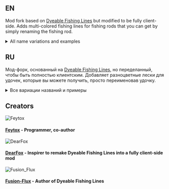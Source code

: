 ## EN

Mod fork based on [Dyeable Fishing Lines](https://modrinth.com/mod/dyeable-fishing-lines) but modified to be fully client-side.
Adds multi-colored fishing lines for fishing rods that you can get by simply renaming the fishing rod.

<details>
   <summary>All name variations and examples </summary>

<details> 
  <summary>Flags</summary>

| Name| Screenshot|
| ----------- | ----------- |
| lesbian| ![](https://i.imgur.com/6UH7ra1.png) |
| nonbinary| ![](https://i.imgur.com/XVyymGo.png) |
| intersex| ![](https://i.imgur.com/sfPCn5c.png) |
| demisexual| ![](https://i.imgur.com/OMBBve2.png) |
| trans| ![](https://i.imgur.com/woQibeX.png) |
| mlm| ![](https://i.imgur.com/pOmnQrT.png) |
| gay| ![](https://i.imgur.com/TO1Ou3r.png) |
| proud| ![](https://i.imgur.com/TO1Ou3r.png) |
| agender| ![](https://i.imgur.com/IzEQkrF.png) |
| plural| ![](https://i.imgur.com/n9lktQ9.png) |
| ukraine| ![](https://i.imgur.com/ckwMAGe.png) |
| genderfluid| ![](https://i.imgur.com/KZE9jtA.png) |
| aroace| ![](https://i.imgur.com/Obwzr0s.png) |
| aro| ![](https://i.imgur.com/5wKFzEZ.png) |
| ace| ![](https://i.imgur.com/SAk9AJx.png) |
| asexual| ![](https://i.imgur.com/Pzf2MjU.png) |
| pan| ![](https://i.imgur.com/nFRCXdE.png) |
| poly| ![](https://i.imgur.com/4WIkEoY.png) |
| genderqueer| ![](https://i.imgur.com/WRJX321.png) |
| disability| ![](https://i.imgur.com/CBXmRpY.png) |
| demigirl| ![](https://i.imgur.com/N6RB7wv.png) |
| bigender| ![](https://i.imgur.com/TkXYwUz.png) |
| demiboy| ![](https://i.imgur.com/Dl1JLAP.png) |
| bi| ![](https://i.imgur.com/AD50qjZ.png) |

</details>

<details> 
  <summary>Special</summary>

| Name| Screenshot|
| ----------- | ----------- |
| amongus| ![](https://i.imgur.com/7bU144B.png) |
| sus| ![](https://i.imgur.com/7bU144B.png) |
| pineapple| ![](https://i.imgur.com/SweCTTR.png) |
| flux| ![](https://i.imgur.com/cdQO3U2.png) |
| invis| ![](https://i.imgur.com/aAkdIjm.png) |

</details>

<details> 
  <summary>Color</summary>

| Name| Screenshot|
| ----------- | ----------- |
| #xxxxxx (any hex of 6 characters)| ![](https://i.imgur.com/kCqUqcS.png) |
| blue| ![](https://i.imgur.com/lNS5SfU.png) |
| cyan| ![](https://i.imgur.com/RsPap4R.png) |
| gray| ![](https://i.imgur.com/0I8nVAM.png) |
| green| ![](https://i.imgur.com/SF3kW0i.png) |
| light_blue| ![](https://i.imgur.com/gQi2hhR.png) |
| lime| ![](https://i.imgur.com/H4bdT4r.png) |
| magenta| ![](https://i.imgur.com/Inxqpao.png) |
| orange| ![](https://i.imgur.com/6r5sOxw.png) |
| pink| ![](https://i.imgur.com/9K1O5Dh.png) |
| purple| ![](https://i.imgur.com/Oay1HVq.png) |
| red| ![](https://i.imgur.com/u7pK9Ja.png) |
| white| ![](https://i.imgur.com/q3wQQjP.png) |
| yellow| ![](https://i.imgur.com/exRdeyl.png) |


</details>

</details>


## RU

Мод-форк, основанный на [Dyeable Fishing Lines](https://modrinth.com/mod/dyeable-fishing-lines), но переделанный, чтобы быть полностью клиентским.
Добавляет разноцветные лески для удочек, которые вы можете получить, просто переименовав удочку.

<details> 
  <summary>Все вариации названий и примеры </summary>

<details> 
  <summary>Флаги </summary>

| Имя | Скриншот |
| ----------- | ----------- |
| lesbian| ![](https://i.imgur.com/6UH7ra1.png) |
| nonbinary| ![](https://i.imgur.com/XVyymGo.png) |
| intersex| ![](https://i.imgur.com/sfPCn5c.png) |
| demisexual| ![](https://i.imgur.com/OMBBve2.png) |
| trans| ![](https://i.imgur.com/woQibeX.png) |
| mlm| ![](https://i.imgur.com/pOmnQrT.png) |
| gay| ![](https://i.imgur.com/TO1Ou3r.png) |
| proud| ![](https://i.imgur.com/TO1Ou3r.png) |
| agender| ![](https://i.imgur.com/IzEQkrF.png) |
| plural| ![](https://i.imgur.com/n9lktQ9.png) |
| ukraine| ![](https://i.imgur.com/ckwMAGe.png) |
| genderfluid| ![](https://i.imgur.com/KZE9jtA.png) |
| aroace| ![](https://i.imgur.com/Obwzr0s.png) |
| aro| ![](https://i.imgur.com/5wKFzEZ.png) |
| ace| ![](https://i.imgur.com/SAk9AJx.png) |
| asexual| ![](https://i.imgur.com/Pzf2MjU.png) |
| pan| ![](https://i.imgur.com/nFRCXdE.png) |
| poly| ![](https://i.imgur.com/4WIkEoY.png) |
| genderqueer| ![](https://i.imgur.com/WRJX321.png) |
| disability| ![](https://i.imgur.com/CBXmRpY.png) |
| demigirl| ![](https://i.imgur.com/N6RB7wv.png) |
| bigender| ![](https://i.imgur.com/TkXYwUz.png) |
| demiboy| ![](https://i.imgur.com/Dl1JLAP.png) |
| bi| ![](https://i.imgur.com/AD50qjZ.png) |

</details>

<details> 
  <summary>Специальное</summary>

| Имя | Скриншот |
| ----------- | ----------- |
| amongus| ![](https://i.imgur.com/7bU144B.png) |
| sus| ![](https://i.imgur.com/7bU144B.png) |
| pineapple| ![](https://i.imgur.com/SweCTTR.png) |
| flux| ![](https://i.imgur.com/cdQO3U2.png) |
| invis| ![](https://i.imgur.com/aAkdIjm.png) |

</details>

<details> 
  <summary>Цвета</summary>

| Имя | Скриншот |
| ----------- | ----------- |
| #xxxxxx (любой hex из 6 символов)| ![](https://i.imgur.com/kCqUqcS.png) |
| blue| ![](https://i.imgur.com/lNS5SfU.png) |
| cyan| ![](https://i.imgur.com/RsPap4R.png) |
| gray| ![](https://i.imgur.com/0I8nVAM.png) |
| green| ![](https://i.imgur.com/SF3kW0i.png) |
| light_blue| ![](https://i.imgur.com/gQi2hhR.png) |
| lime| ![](https://i.imgur.com/H4bdT4r.png) |
| magenta| ![](https://i.imgur.com/Inxqpao.png) |
| orange| ![](https://i.imgur.com/6r5sOxw.png) |
| pink| ![](https://i.imgur.com/9K1O5Dh.png) |
| purple| ![](https://i.imgur.com/Oay1HVq.png) |
| red| ![](https://i.imgur.com/u7pK9Ja.png) |
| white| ![](https://i.imgur.com/q3wQQjP.png) |
| yellow| ![](https://i.imgur.com/exRdeyl.png) |


</details>

</details>

## Creators

![Feytox](https://visage.surgeplay.com/bust/128/09196327-ac27-43f4-8f47-87859b8423be)
#### [Feytox](https://github.com/feytox) - Programmer, co-author
![DearFox](https://visage.surgeplay.com/bust/128/cdb909c2-499f-409c-8723-27c5b6effc20)
#### [DearFox](https://github.com/DearFox) - Inspirer to remake Dyeable Fishing Lines into a fully client-side mod
![Fusion_Flux](https://visage.surgeplay.com/bust/128/2ab781e4-a128-4913-83c4-6b587dd47103)
#### [Fusion-Flux](https://github.com/Fusion-Flux) - Author of Dyeable Fishing Lines
